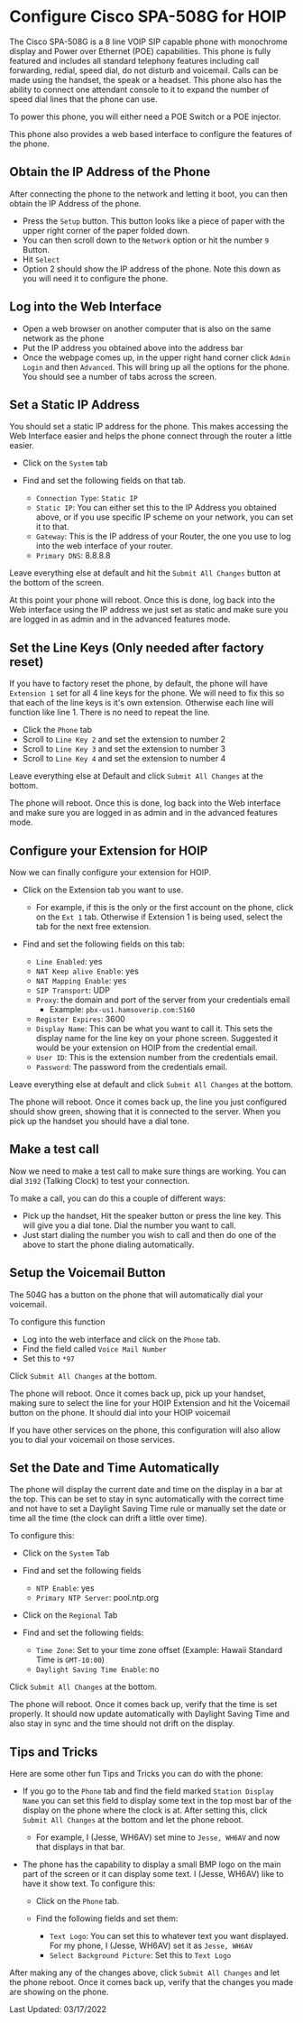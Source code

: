 # Configure Cisco SPA-508G for HOIP

The Cisco SPA-508G is a 8 line VOIP SIP capable phone with monochrome display and Power over Ethernet (POE) capabilities. This phone is fully featured and includes all standard telephony features including call forwarding, redial, speed dial, do not disturb and voicemail. Calls can be made using the handset, the speak or a headset. This phone also has the ability to connect one attendant console to it to expand the number of speed dial lines that the phone can use.

To power this phone, you will either need a POE Switch or a POE injector.

This phone also provides a web based interface to configure the features of the phone. 

## Obtain the IP Address of the Phone

After connecting the phone to the network and letting it boot, you can then obtain the IP Address of the phone.

* Press the ```Setup``` button. This button looks like a piece of paper with the upper right corner of the paper folded down.
* You can then scroll down to the ```Network``` option or hit the number ```9``` Button.
* Hit ```Select```
* Option 2 should show the IP address of the phone. Note this down as you will need it to configure the phone.

## Log into the Web Interface

* Open a web browser on another computer that is also on the same network as the phone
* Put the IP address you obtained above into the address bar
* Once the webpage comes up, in the upper right hand corner click ```Admin Login``` and then ```Advanced```. This will bring up all the options for the phone. You should see a number of tabs across the screen.

## Set a Static IP Address

You should set a static IP address for the phone. This makes accessing the Web Interface easier and helps the phone connect through the router a little easier.

* Click on the ```System``` tab
* Find and set the following fields on that tab.

    * ```Connection Type```: ```Static IP```
    * ```Static IP```: You can either set this to the IP Address you obtained above, or if you use specific IP scheme on your network, you can set it to that. 
    * ```Gateway```: This is the IP address of your Router, the one you use to log into the web interface of your router.
    * ```Primary DNS```: 8.8.8.8

Leave everything else at default and hit the ```Submit All Changes``` button at the bottom of the screen. 

At this point your phone will reboot. Once this is done, log back into the Web interface using the IP address we just set as static and make sure you are logged in as admin and in the advanced features mode. 

## Set the Line Keys (Only needed after factory reset)

If you have to factory reset the phone, by default, the phone will have ```Extension 1``` set for all 4 line keys for the phone. We will need to fix this so that each of the line keys is it's own extension. Otherwise each line will function like line 1. There is no need to repeat the line.

* Click the ```Phone``` tab
* Scroll to ```Line Key 2``` and set the extension to number 2
* Scroll to ```Line Key 3``` and set the extension to number 3
* Scroll to ```Line Key 4``` and set the extension to number 4

Leave everything else at Default and click ```Submit All Changes``` at the bottom. 

The phone will reboot. Once this is done, log back into the Web interface and make sure you are logged in as admin and in the advanced features mode. 

## Configure your Extension for HOIP

Now we can finally configure your extension for HOIP.

* Click on the Extension tab you want to use.

    * For example, if this is the only or the first account on the phone, click on the ```Ext 1``` tab. Otherwise if Extension 1 is being used, select the tab for the next free extension.

* Find and set the following fields on this tab:
   
    * ```Line Enabled```: yes
    * ```NAT Keep alive Enable```: yes
    * ```NAT Mapping Enable```: yes
    * ```SIP Transport```: UDP
    * ```Proxy```: the domain and port of the server from your credentials email
        * Example: ```pbx-us1.hamsoverip.com:5160```
    * ```Register Expires```: 3600
    * ```Display Name```: This can be what you want to call it. This sets the display name for the line key on your phone screen. Suggested it would be your extension on HOIP from the credential email.
    * ```User ID```: This is the extension number from the credentials email.
    * ```Password```: The password from the credentials email.

Leave everything else at default and click ```Submit All Changes``` at the bottom. 

The phone will reboot. Once it comes back up, the line you just configured should show green, showing that it is connected to the server. When you pick up the handset you should have a dial tone.

## Make a test call

Now we need to make a test call to make sure things are working. You can dial ```3192``` (Talking Clock) to test your connection.

To make a call, you can do this a couple of different ways:

* Pick up the handset, Hit the speaker button or press the line key. This will give you a dial tone. Dial the number you want to call.
* Just start dialing the number you wish to call and then do one of the above to start the phone dialing automatically.

## Setup the Voicemail Button

The 504G has a button on the phone that will automatically dial your voicemail. 

To configure this function

* Log into the web interface and click on the ```Phone``` tab. 
* Find the field called ```Voice Mail Number```
* Set this to ```*97```

Click ```Submit All Changes``` at the bottom. 

The phone will reboot. Once it comes back up, pick up your handset, making sure to select the line for your HOIP Extension and hit the Voicemail button on the phone. It should dial into your HOIP voicemail

If you have other services on the phone, this configuration will also allow you to dial your voicemail on those services.

## Set the Date and Time Automatically

The phone will display the current date and time on the display in a bar at the top. This can be set to stay in sync automatically with the correct time and not have to set a Daylight Saving Time rule or manually set the date or time all the time (the clock can drift a little over time).

To configure this:

* Click on the ```System``` Tab
* Find and set the following fields

    * ```NTP Enable```: yes
    * ```Primary NTP Server```: pool.ntp.org

* Click on the ```Regional``` Tab
* Find and set the following fields:

    * ```Time Zone```: Set to your time zone offset (Example: Hawaii Standard Time is ```GMT-10:00```)
    * ```Daylight Saving Time Enable```: no

Click ```Submit All Changes``` at the bottom. 

The phone will reboot. Once it comes back up, verify that the time is set properly. It should now update automatically with Daylight Saving Time and also stay in sync and the time should not drift on the display.

## Tips and Tricks

Here are some other fun Tips and Tricks you can do with the phone:

* If you go to the ```Phone``` tab and find the field marked ```Station Display Name``` you can set this field to display some text in the top most bar of the display on the phone where the clock is at. After setting this, click ```Submit All Changes``` at the bottom and let the phone reboot. 

    * For example, I (Jesse, WH6AV) set mine to ```Jesse, WH6AV``` and now that displays in that bar.

* The phone has the capability to display a small BMP logo on the main part of the screen or it can display some text. I (Jesse, WH6AV) like to have it show text. To configure this:
  
    * Click on the ```Phone``` tab.
    * Find the following fields and set them:

        * ```Text Logo```: You can set this to whatever text you want displayed. For my phone, I (Jesse, WH6AV) set it as ```Jesse, WH6AV```
        * ```Select Background Picture```: Set this to ```Text Logo```

After making any of the changes above, click ```Submit All Changes``` and let the phone reboot. Once it comes back up, verify that the changes you made are showing on the phone.

Last Updated: 03/17/2022
